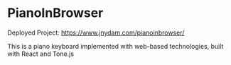 # PianoInBrowser

Deployed Project: https://www.jnydam.com/pianoinbrowser/

This is a piano keyboard implemented with web-based technologies, built with React and Tone.js

